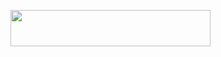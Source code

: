 <p align="left"><a href="https://heroku.com/deploy?template=https://github.com/deepaiims/caatttsfirrepiies"> <img src="https://img.shields.io/badge/Deploy%20To%20Heroku-pink?style=for-the-badge&logo=heroku" width="320" height="58.45"/></a></p>
